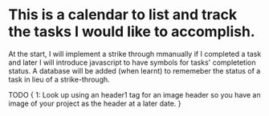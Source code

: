 # This is a calendar to list and track the tasks I would like to accomplish. 

At the start, I will implement a strike through mmanually if I completed a task and later I will introduce javascript to have symbols for tasks' completetion status. A database will be added (when learnt) to rememeber the status of a task in lieu of a strike-through.

TODO {
 1: Look up using an header1 tag for an image header so you have an image of your project as the header at a later date.
}